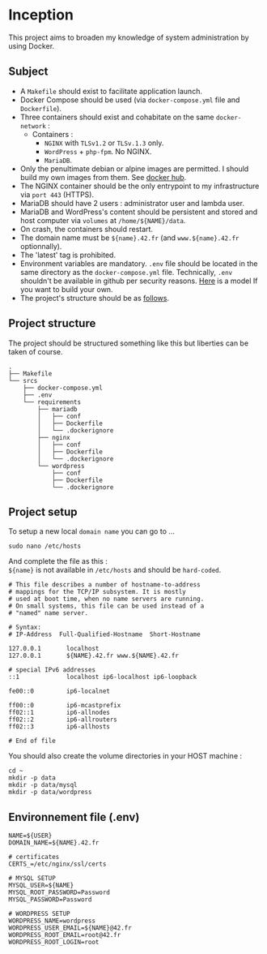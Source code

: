 
# Inception

This project aims to broaden my knowledge of system administration by using Docker.

## Subject

- A `Makefile` should exist to facilitate application launch.
- Docker Compose should be used (via `docker-compose.yml` file and `Dockerfile`).
- Three containers should exist and cohabitate on the same `docker-network` :
    - Containers :
        - `NGINX` with `TLSv1.2` or `TLSv.1.3` only.
        - `WordPress` + `php-fpm`. No NGINX.
        - `MariaDB`.
- Only the penultimate debian or alpine images are permitted. I should build my own images from them. See [docker hub](https://hub.docker.com/).
- The NGINX container should be the only entrypoint to my infrastructure via `port 443` (HTTPS).
- MariaDB should have 2 users : administrator user and lambda user.
- MariaDB and WordPress's content should be persistent and stored and host computer via `volumes` at `/home/${NAME}/data`.
- On crash, the containers should restart.
- The domain name must be `${name}.42.fr` (and `www.${name}.42.fr` optionnally).
- The 'latest' tag is prohibited.
- Environment variables are mandatory. `.env` file should be located in the same directory as the `docker-compose.yml` file. Technically, `.env` shouldn't be available in github per security reasons. [Here](#environnement-file-env) is a model If you want to build your own.
- The project's structure should be as [follows](#project-structure).

## Project structure

The project should be structured something like this but liberties can be taken of course.

```
.
├── Makefile
└── srcs
    ├── docker-compose.yml
    ├── .env
    └── requirements
        ├── mariadb
        │   ├── conf
        │   ├── Dockerfile
        │   └── .dockerignore
        ├── nginx
        │   ├── conf
        │   ├── Dockerfile
        │   └── .dockerignore
        └── wordpress
            ├── conf
            ├── Dockerfile
            └── .dockerignore
```

## Project setup

To setup a new local `domain name` you can go to ...

```sudo nano /etc/hosts```

And complete the file as this :     
`${name}` is not available in `/etc/hosts` and should be `hard-coded`.

```
# This file describes a number of hostname-to-address
# mappings for the TCP/IP subsystem. It is mostly
# used at boot time, when no name servers are running.
# On small systems, this file can be used instead of a
# "named" name server.

# Syntax:
# IP-Address  Full-Qualified-Hostname  Short-Hostname

127.0.0.1       localhost
127.0.0.1       ${NAME}.42.fr www.${NAME}.42.fr

# special IPv6 addresses
::1             localhost ip6-localhost ip6-loopback

fe00::0         ip6-localnet

ff00::0         ip6-mcastprefix
ff02::1         ip6-allnodes
ff02::2         ip6-allrouters
ff02::3         ip6-allhosts

# End of file
```

You should also create the volume directories in your HOST machine :

```
cd ~
mkdir -p data
mkdir -p data/mysql
mkdir -p data/wordpress
```

## Environnement file (.env)

```
NAME=${USER}
DOMAIN_NAME=${NAME}.42.fr

# certificates
CERTS_=/etc/nginx/ssl/certs

# MYSQL SETUP
MYSQL_USER=${NAME}
MYSQL_ROOT_PASSWORD=Password
MYSQL_PASSWORD=Password

# WORDPRESS SETUP
WORDPRESS_NAME=wordpress
WORDPRESS_USER_EMAIL=${NAME}@42.fr
WORDPRESS_ROOT_EMAIL=root@42.fr
WORDPRESS_ROOT_LOGIN=root
```
